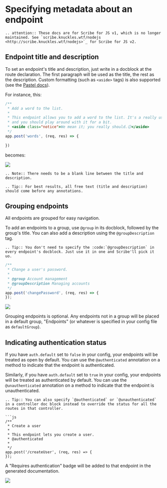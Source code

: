 # Specifying metadata about an endpoint

```eval_rst
.. attention:: These docs are for Scribe for JS v1, which is no longer maintained. See `scribe.knuckles.wtf/nodejs <http://scribe.knuckles.wtf/nodejs>`_ for Scribe for JS v2.
```

## Endpoint title and description
To set an endpoint's title and description, just write in a docblock at the route declaration. The first paragraph will be used as the title, the rest as the description. Custom formatting (such as `<aside>` tags) is also supported (see the [Pastel docs](http://github.com/knuckleswtf/pastel-js)).

For instance, this:

```js
/**
 * Add a word to the list.
 *
 * This endpoint allows you to add a word to the list. It's a really useful endpoint,
 * and you should play around with it for a bit.
 * <aside class="notice">We mean it; you really should.😕</aside>
 */
app.post('words', (req, res) => {
    
})
```

becomes:

![](../images/endpoint-title-description.png)

```eval_rst
.. Note:: There needs to be a blank line between the title and description.
```

```eval_rst
.. Tip:: For best results, all free text (title and description) should come before any annotations.
```

## Grouping endpoints
All endpoints are grouped for easy navigation.

To add an endpoints to a group, use `@group` in its docblock, followed by the group's title. You can also add a description using the `@groupDescription` tag.

```eval_rst
.. Tip:: You don't need to specify the :code:`@groupDescription` in every endpoint's docblock. Just use it in one and Scribe'll pick it uo.
```

```js
/**
 * Change a user's password.
 * 
 * @group Account management
 * @groupDescription Managing accounts
 */
app.post('changePassword', (req, res) => {
});
``` 

![](../images/endpoint-groups.png)

Grouping endpoints is optional. Any endpoints not in a group will be placed in a default group, "Endpoints" (or whatever is specified in your config file as `defaultGroup`).

## Indicating authentication status
If you have `auth.default` set to `false` in your config, your endpoints will be treated as open by default. You can use the `@authenticated` annotation on a method to indicate that the endpoint is authenticated.

Similarly, if you have `auth.default` set to `true` in your config, your endpoints will be treated as authenticated by default. You can use the `@unauthenticated` annotation on a method to indicate that the endpoint is unauthenticated. 

```eval_rst
.. Tip:: You can also specify `@authenticated` or `@unauthenticated` in a controller doc block instead to override the status for all the routes in that controller. 

```js
/**
 * Create a user
 * 
 * This endpoint lets you create a user.
 * @authenticated
 *
 */
app.post('/createUser', (req, res) => {
});
```

A "Requires authentication" badge will be added to that endpoint in the generated documentation.

![](../images/endpoint-auth.png)
